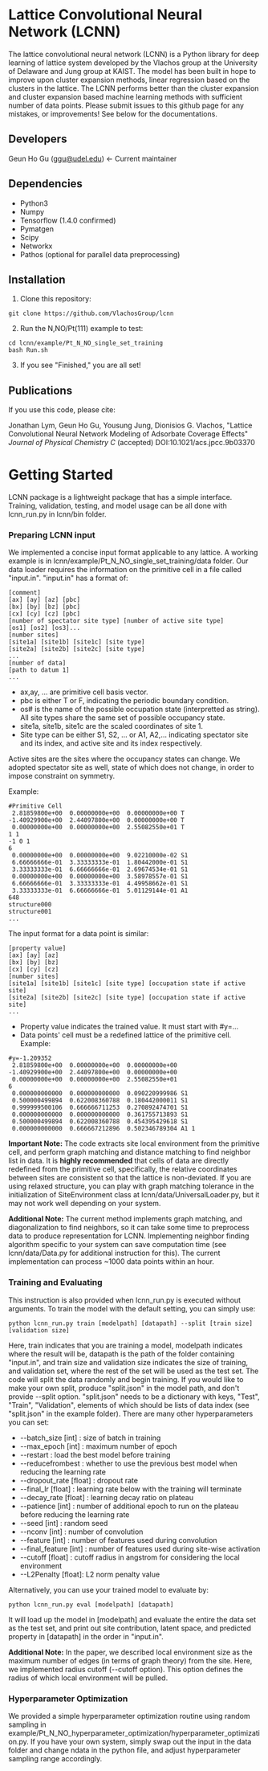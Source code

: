 Lattice Convolutional Neural Network (LCNN)
===========================================
The lattice convolutional neural network (LCNN) is a Python library for deep learning of lattice system developed by the Vlachos group at the University of Delaware and Jung group at KAIST. The model has been built in hope to improve upon cluster expansion methods,  linear regression based on the clusters in the lattice. The LCNN performs better than the cluster expansion and cluster expansion based machine learning methods with sufficient number of data points. Please submit issues to this github page for any mistakes, or improvements! See below for the documentations.

Developers
----------
Geun Ho Gu (ggu@udel.edu) <- Current maintainer

Dependencies
------------
-  Python3
-  Numpy
-  Tensorflow (1.4.0 confirmed)
-  Pymatgen
-  Scipy
-  Networkx
-  Pathos (optional for parallel data preprocessing)

Installation
------------
1. Clone this repository:
```
git clone https://github.com/VlachosGroup/lcnn
```
2. Run the N,NO/Pt(111) example to test:
```
cd lcnn/example/Pt_N_NO_single_set_training
bash Run.sh
```
3. If you see "Finished," you are all set!
    
Publications
------------
If you use this code, please cite:

Jonathan Lym, Geun Ho Gu, Yousung Jung, Dionisios G. Vlachos, "Lattice Convolutional Neural Network Modeling of Adsorbate Coverage Effects" *Journal of Physical Chemistry C* (accepted) DOI:10.1021/acs.jpcc.9b03370


Getting Started
===============
LCNN package is a lightweight package that has a simple interface. Training, validation, testing, and model usage can be all done with lcnn_run.py in lcnn/bin folder. 

### Preparing LCNN input
We implemented a concise input format applicable to any lattice. A working example is in lcnn/example/Pt_N_NO_single_set_training/data folder. Our data loader requires the information on the primitive cell in a file called "input.in". "input.in" has a format of:
```
[comment]
[ax] [ay] [az] [pbc]
[bx] [by] [bz] [pbc]
[cx] [cy] [cz] [pbc]
[number of spectator site type] [number of active site type]
[os1] [os2] [os3]...
[number sites]
[site1a] [site1b] [site1c] [site type]
[site2a] [site2b] [site2c] [site type]
...
[number of data]
[path to datum 1]
...
```
-  ax,ay, ... are primitive cell basis vector.
-  pbc is either T or F, indicating the periodic boundary condition.
-  os# is the name of the possible occupation state (interpretted as string). All site types share the same set of possible occupancy state.
-  site1a, site1b, site1c are the scaled coordinates of site 1.
-  Site type can be either S1, S2, ... or A1, A2,... indicating spectator site and its index, and active site and its index respectively.

Active sites are the sites where the occupancy states can change. We adopted spectator site as well, state of which does not change, in order to impose constraint on symmetry. 

Example:
```
#Primitive Cell
 2.81859800e+00  0.00000000e+00  0.00000000e+00 T
-1.40929900e+00  2.44097800e+00  0.00000000e+00 T
 0.00000000e+00  0.00000000e+00  2.55082550e+01 T
1 1
-1 0 1
6
 0.00000000e+00  0.00000000e+00  9.02210000e-02 S1
 6.66666666e-01  3.33333333e-01  1.80442000e-01 S1
 3.33333333e-01  6.66666666e-01  2.69674534e-01 S1
 0.00000000e+00  0.00000000e+00  3.58978557e-01 S1
 6.66666666e-01  3.33333333e-01  4.49958662e-01 S1
 3.33333333e-01  6.66666666e-01  5.01129144e-01 A1
648
structure000
structure001
...
```
The input format for a data point is similar:
```
[property value]
[ax] [ay] [az]
[bx] [by] [bz]
[cx] [cy] [cz]
[number sites]
[site1a] [site1b] [site1c] [site type] [occupation state if active site]
[site2a] [site2b] [site2c] [site type] [occupation state if active site]
...
```
-  Property value indicates the trained value. It must start with #y=...
-  Data points' cell must be a redefined lattice of the primitive cell. 
Example:
```
#y=-1.209352
 2.81859800e+00  0.00000000e+00  0.00000000e+00
-1.40929900e+00  2.44097800e+00  0.00000000e+00
 0.00000000e+00  0.00000000e+00  2.55082550e+01
6
 0.000000000000  0.000000000000  0.090220999986 S1
 0.500000499894  0.622008360788  0.180442000011 S1
 0.999999500106  0.666666711253  0.270892474701 S1
 0.000000000000  0.000000000000  0.361755713893 S1
 0.500000499894  0.622008360788  0.454395429618 S1
 0.000000000000  0.666667212896  0.502346789304 A1 1
```
**Important Note:** The code extracts site local environment from the primitive cell, and perform graph matching and distance matching to find neighbor list in data. It is **highly recommended** that cells of data are directly redefined from the primitive cell, specifically, the relative coordinates between sites are consistent so that the lattice is non-deviated. If you are using relaxed structure, you can play with graph matching tolerance in the initialization of SiteEnvironment class at lcnn/data/UniversalLoader.py, but it may not work well depending on your system.

**Additional Note:**
The current method implements graph matching, and diagonalization to find neighbors, so it can take some time to preprocess data to produce representation for LCNN. Implementing neighbor finding algorithm specific to your system can save computation time (see lcnn/data/Data.py for additional instruction for this). The current implementation can process ~1000 data points within an hour. 

### Training and Evaluating
This instruction is also provided when lcnn_run.py is executed without arguments. To train the model with the default setting, you can simply use:
```
python lcnn_run.py train [modelpath] [datapath] --split [train size] [validation size]
```
Here, train indicates that you are training a model, modelpath indicates where the result will be, datapath is the path of the folder containing "input.in", and train size and validation size indicates the size of training, and validation set, where the rest of the set will be used as the test set. The code will split the data randomly and begin training. If you would like to make your own split, produce "split.json" in the model path, and don't provide --split option. "split.json" needs to be a dictionary with keys, "Test", "Train", "Validation", elements of which should be lists of data index (see "split.json" in the example folder). There are many other hyperparameters you can set:

- --batch_size [int] : size of batch in training
- --max_epoch [int] : maximum number of epoch 
- --restart : load the best model before training
- --reducefrombest : whether to use the previous best model when reducing the learning rate
- --dropout_rate [float] : dropout rate
- --final_lr [float] : learning rate below with the training will terminate
- --decay_rate [float] : learning decay ratio on plateau
- --patience [int] : number of additional epoch to run on the plateau before reducing the learning rate
- --seed [int] : random seed
- --nconv [int] : number of convolution
- --feature [int] : number of features used during convolution
- --final_feature [int] : number of features used during site-wise activation
- --cutoff [float] : cutoff radius in angstrom for considering the local environment
- --L2Penalty [float]: L2 norm penalty value

Alternatively, you can use your trained model to evaluate by:
```
python lcnn_run.py eval [modelpath] [datapath]
```
It will load up the model in [modelpath] and evaluate the entire the data set as the test set, and print out site contribution, latent space, and predicted property in [datapath] in the order in "input.in". 

**Additional Note:**
In the paper, we described local environment size as the maximum number of edges (in terms of graph theory) from the site. Here, we implemented radius cutoff (--cutoff option). This option defines the radius of which local environment will be pulled.

### Hyperparameter Optimization
We provided a simple hyperparameter optimization routine using random sampling in example/Pt_N_NO_hyperparameter_optimization/hyperparameter_optimization.py. If you have your own system, simply swap out the input in the data folder and change ndata in the python file, and adjust hyperparameter sampling range accordingly. 
